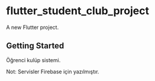 # flutter_student_club_project

A new Flutter project.

## Getting Started


Öğrenci kulüp sistemi.

Not: Servisler Firebase için yazılmıştır.
